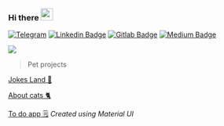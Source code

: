 ### Hi there <img src="https://media.giphy.com/media/hvRJCLFzcasrR4ia7z/giphy.gif" width="25px">


[![Telegram](https://img.shields.io/badge/-Telegram-2CA5E0?style=flat-square&logo=telegram&logoColor=white)](https://t.me/Funny_teenager)
[![Linkedin Badge](https://img.shields.io/badge/-LinkedIn-blue?style=flat-square&logo=Linkedin&logoColor=white&link=https://www.linkedin.com/in/yako-ism/)](https://www.linkedin.com/in/ravshanbek-khalimov-42327b195)
[![Gitlab Badge](https://img.shields.io/badge/Gitlab-Profile-informational?style=flat&logo=gitlab&logoColor=white&color=0D76A8)](https://gitlab.com/aximas)
[![Medium Badge](https://img.shields.io/badge/Medium-Profile-informational?style=flat&logo=medium&logoColor=white&color=0D76A8)](https://medium.com/@northdakota778)


<img src="https://github-readme-stats.vercel.app/api?username=aximas&show_icons=true&count_private=true"/>

> Pet projects

[Jokes Land 🤣](https://jokesland.fun/ "Fresh jokes platform")  

[About cats 🐈](https://cats2-all.vercel.app/ "Cats 2 all") 
 
[To do app 🗒](https://todo-mobx-sandy.vercel.app/ "To do app on MobX") *Created using Material UI* 
